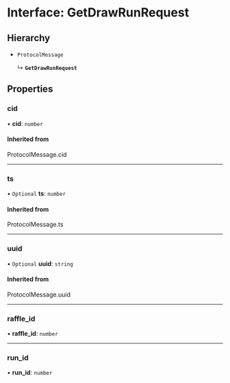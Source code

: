 # Interface: GetDrawRunRequest

## Hierarchy

- `ProtocolMessage`

  ↳ **`GetDrawRunRequest`**

## Properties

### cid

• **cid**: `number`

#### Inherited from

ProtocolMessage.cid

___

### ts

• `Optional` **ts**: `number`

#### Inherited from

ProtocolMessage.ts

___

### uuid

• `Optional` **uuid**: `string`

#### Inherited from

ProtocolMessage.uuid

___

### raffle\_id

• **raffle\_id**: `number`

___

### run\_id

• **run\_id**: `number`
